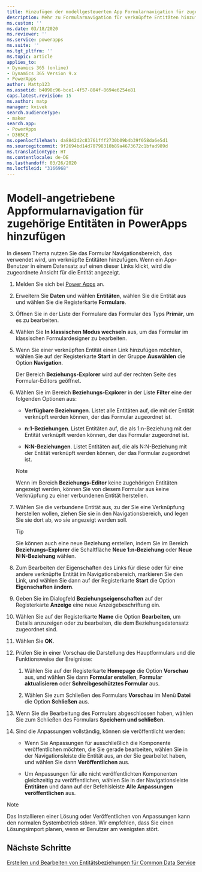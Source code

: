 ```yaml
---
title: Hinzufügen der modellgesteuerten App Formularnavigation für zugehörige Entitäten in Power Apps | Microsoft-Dokumentation
description: Mehr zu Formularnavigation für verknüpfte Entitäten hinzufügen
ms.custom: ''
ms.date: 03/18/2020
ms.reviewer: ''
ms.service: powerapps
ms.suite: ''
ms.tgt_pltfrm: ''
ms.topic: article
applies_to:
- Dynamics 365 (online)
- Dynamics 365 Version 9.x
- PowerApps
author: Mattp123
ms.assetid: b4098c96-bce1-4f57-804f-8694e6254e81
caps.latest.revision: 15
ms.author: matp
manager: kvivek
search.audienceType:
- maker
search.app:
- PowerApps
- D365CE
ms.openlocfilehash: da8842d2c83761fff2730b09b4b39f058da6e5d1
ms.sourcegitcommit: 9f2694bd14d70798310b89a4673672c1bfad989d
ms.translationtype: HT
ms.contentlocale: de-DE
ms.lasthandoff: 03/26/2020
ms.locfileid: "3166968"
---
```

# <a name="add-model-driven-app-form-navigation-for-related-entities"></a>Modell-angetriebene Appformularnavigation für zugehörige Entitäten in PowerApps hinzufügen

In diesem Thema nutzen Sie das Formular Navigationsbereich, das verwendet wird, um verknüpfte Entitäten hinzufügen. Wenn ein App-Benutzer in einem Datensatz auf einen dieser Links klickt, wird die zugeordnete Ansicht für die Entität angezeigt.   
  
1.  Melden Sie sich bei [Power Apps](https://make.powerapps.com/?utm_source=padocs&utm_medium=linkinadoc&utm_campaign=referralsfromdoc) an.  

2.  Erweitern Sie **Daten** und wählen **Entitäten**, wählen Sie die Entität aus und wählen Sie die Registerkarte **Formulare**. 
  
3.  Öffnen Sie in der Liste der Formulare das Formular des Typs **Primär**, um es zu bearbeiten.

4.  Wählen Sie **In klassischen Modus wechseln** aus, um das Formular im klassischen Formulardesigner zu bearbeiten.
  
5.  Wenn Sie einer verknüpften Entität einen Link hinzufügen möchten, wählen Sie auf der Registerkarte **Start** in der Gruppe **Auswählen** die Option **Navigation**.  
  
     Der Bereich **Beziehungs-Explorer** wird auf der rechten Seite des Formular-Editors geöffnet.  
  
6.  Wählen Sie im Bereich **Beziehungs-Explorer** in der Liste **Filter** eine der folgenden Optionen aus:  
  
    - **Verfügbare Beziehungen**. Listet alle Entitäten auf, die mit der Entität verknüpft werden können, der das Formular zugeordnet ist.  
  
    - **n:1-Beziehungen**. Listet Entitäten auf, die als 1:n-Beziehung mit der Entität verknüpft werden können, der das Formular zugeordnet ist.  
  
    - **N:N-Beziehungen**. Listet Entitäten auf, die als N:N-Beziehung mit der Entität verknüpft werden können, der das Formular zugeordnet ist.  
  
    > [!NOTE]
    >  Wenn im Bereich **Beziehungs-Editor** keine zugehörigen Entitäten angezeigt werden, können Sie von diesem Formular aus keine Verknüpfung zu einer verbundenen Entität herstellen.  
  
7.  Wählen Sie die verbundene Entität aus, zu der Sie eine Verknüpfung herstellen wollen, ziehen Sie sie in den Navigationsbereich, und legen Sie sie dort ab, wo sie angezeigt werden soll.  
  
    > [!TIP]
    >  Sie können auch eine neue Beziehung erstellen, indem Sie im Bereich **Beziehungs-Explorer** die Schaltfläche **Neue 1:n-Beziehung** oder **Neue N:N-Beziehung** wählen.   
  
8. Zum Bearbeiten der Eigenschaften des Links für diese oder für eine andere verknüpfte Entität im Navigationsbereich, markieren Sie den Link, und wählen Sie dann auf der Registerkarte **Start** die Option **Eigenschaften ändern**.  
  
9. Geben Sie im Dialogfeld **Beziehungseigenschaften** auf der Registerkarte **Anzeige** eine neue Anzeigebeschriftung ein.  
  
10. Wählen Sie auf der Registerkarte **Name** die Option **Bearbeiten**, um Details anzuzeigen oder zu bearbeiten, die dem Beziehungsdatensatz zugeordnet sind.  
  
11. Wählen Sie **OK**.  
  
12. Prüfen Sie in einer Vorschau die Darstellung des Hauptformulars und die Funktionsweise der Ereignisse:  
  
    1.  Wählen Sie auf der Registerkarte **Homepage** die Option **Vorschau** aus, und wählen Sie dann **Formular erstellen**, **Formular aktualisieren** oder **Schreibgeschütztes Formular** aus.  
  
    2.  Wählen Sie zum Schließen des Formulars **Vorschau** im Menü **Datei** die Option **Schließen** aus.  
  
13. Wenn Sie die Bearbeitung des Formulars abgeschlossen haben, wählen Sie zum Schließen des Formulars **Speichern und schließen**.  
  
14. Sind die Anpassungen vollständig, können sie veröffentlicht werden:  
  
    -   Wenn Sie Anpassungen für ausschließlich die Komponente veröffentlichen möchten, die Sie gerade bearbeiten, wählen Sie in der Navigationsleiste die Entität aus, an der Sie gearbeitet haben, und wählen Sie dann **Veröffentlichen** aus.  
  
    -   Um Anpassungen für alle nicht veröffentlichten Komponenten gleichzeitig zu veröffentlichen, wählen Sie in der Navigationsleiste **Entitäten** und dann auf der Befehlsleiste **Alle Anpassungen veröffentlichen** aus.  
  
> [!NOTE]
> Das Installieren einer Lösung oder Veröffentlichen von Anpassungen kann den normalen Systembetrieb stören. Wir empfehlen, dass Sie einen Lösungsimport planen, wenn er Benutzer am wenigsten stört.
  
## <a name="next-steps"></a>Nächste Schritte  
 [Erstellen und Bearbeiten von Entitätsbeziehungen für Common Data Service](../common-data-service/create-edit-entity-relationships.md)
